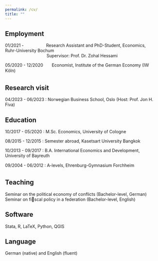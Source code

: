 ```yaml
---
permalink: /cv/
title: ""
---
```


## Employment
01/2021 - &ensp;&ensp;&ensp;&ensp;&ensp;&ensp;&ensp;&ensp;&ensp;&ensp;Research Assistant and PhD-Student, Economics, Ruhr-University Bochum  
&ensp;&ensp;&ensp;&ensp;&ensp;&ensp;&ensp;&ensp;&ensp;&ensp;&ensp;&ensp;&ensp;&ensp;&ensp;&ensp;&ensp;&ensp;&ensp; Supervisor: Prof. Dr. Zohal Hessami

05/2020 - 12/2020 &ensp;&ensp;&ensp; Economist, Institute of the German Economy (IW Köln)

## Research visit
04/2023 - 06/2023
:   Norwegian Business School, Oslo (Host: Prof. Jon H. Fiva)

## Education 
10/2017 - 05/2020
:   M.Sc. Economics, University of Cologne 

08/2015 - 12/2015
:   Semester abroad, Kasetsart University Bangkok

10/2013 - 09/2017
:   B.A. International Economics and Development, University of Bayreuth

09/2004 - 06/2012
:   A-levels, Ehrenburg-Gymnasium Forchheim

## Teaching 
Seminar on the political economy of conflicts (Bachelor-level, German)  
Seminar on fiscal policy in a federation (Bachelor-level, English)  

## Software 
Stata, R, LaTeX, Python, QGIS

## Language
German (native) and English (fluent)
